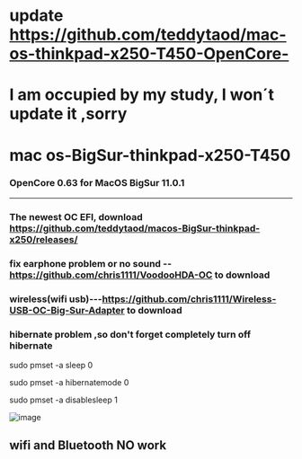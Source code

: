 # update  https://github.com/teddytaod/mac-os-thinkpad-x250-T450-OpenCore-

# I am occupied by my study, I won´t update it ,sorry
# mac os-BigSur-thinkpad-x250-T450
### OpenCore 0.63 for MacOS BigSur 11.0.1 


_____________________________________________________________________________________________________________
### The newest OC EFI, download https://github.com/teddytaod/macos-BigSur-thinkpad-x250/releases/
### fix earphone problem or no sound --https://github.com/chris1111/VoodooHDA-OC to download
### wireless(wifi usb)---https://github.com/chris1111/Wireless-USB-OC-Big-Sur-Adapter  to download

###  hibernate problem ,so don't forget completely turn off hibernate
sudo pmset -a sleep 0

sudo pmset -a hibernatemode 0

sudo pmset -a disablesleep 1

![image](https://github.com/teddytaod/macos-BigSur-thinkpad-x250/blob/master/BigSur-beta6.png)
## wifi and Bluetooth NO work
